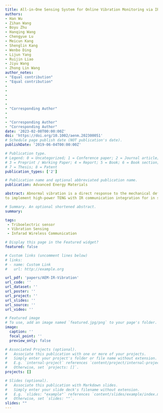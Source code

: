 ```yaml
---
title: All-in-One Sensing System for Online Vibration Monitoring via IR Wireless Communication as Driven by High-Power TENG
authors: 
- Han Wu
- Zihan Wang
- Boyu Zhu
- Hanqing Wang
- Chengyue Lu
- Meicun Kang
- Shenglin Kang
- Wenbo Ding
- Lijun Yang
- Ruijin Liao
- Jiyu Wang
- Zhong Lin Wang
author_notes:
- "Equal contribution"
- "Equal contribution"
- 
- 
-
-
-
- "Corresponding Author"
- 
- 
- "Corresponding Author"
- "Corresponding Author" 
date: '2023-02-08T00:00:00Z'
doi: 'https://doi.org/10.1002/aenm.202300051'
# Schedule page publish date (NOT publication's date).
publishDate: '2019-06-04T00:00:00Z'

# Publication type.
# Legend: 0 = Uncategorized; 1 = Conference paper; 2 = Journal article;
# 3 = Preprint / Working Paper; 4 = Report; 5 = Book; 6 = Book section;
# 7 = Thesis; 8 = Patent
publication_types: ['2']

# Publication name and optional abbreviated publication name.
publication: Advanced Energy Materials

abstract: Abnormal vibration is a direct response to the mechanical defects of electrical equipment, and requires reliable vibration sensing for health condition evaluation in the associated system. The triboelectric nanogen- erator (TENG) triggered by random vibration to generate electrical energy/ signal while giving feedback on the vibration state, paving a promising way towards self-powered sensors. Here, an all-in-one sensing system config- ured with a vibration sensor demonstrates instantaneous discharge boosted TENG and IR wireless communication for vibration state online monitoring. The sandwich-structured TENG combined with mechanical switches can release the co-accumulated charges from dual triboelectric layers to yield giant instantaneous output power of 616 W, which is 106 times higher than that of the continuous discharge. Moreover, an IR LED as a transmitter driven by the TENG can form an all-in-one vibration sensor enabling wireless communication, where the sensor can be further integrated with repeaters and phones to establish a wireless vibration online monitoring system for vibration state visualization. This work presents a novel idea
to implement high-power TENG with IR communication integration for in situ vibration online monitoring. Such a strategy is potentially available for distributed sensor construction towards abnormal signal monitoring that reflects the operating state of equipment.

# Summary. An optional shortened abstract.
summary: 

tags:
 - Triboelectric sensor
 - Vibration Sensing
 - Infarad Wireless Communication

# Display this page in the Featured widget?
featured: false

# Custom links (uncomment lines below)
# links:
# - name: Custom Link
#   url: http://example.org

url_pdf: 'papers/AEM-IR-Vibration'
url_code: ''
url_dataset: ''
url_poster: ''
url_project: ''
url_slides: ''
url_source: ''
url_video: ''

# Featured image
# To use, add an image named `featured.jpg/png` to your page's folder.
image:
  caption: ''
  focal_point: ''
  preview_only: false

# Associated Projects (optional).
#   Associate this publication with one or more of your projects.
#   Simply enter your project's folder or file name without extension.
#   E.g. `internal-project` references `content/project/internal-project/index.md`.
#   Otherwise, set `projects: []`.
projects: []

# Slides (optional).
#   Associate this publication with Markdown slides.
#   Simply enter your slide deck's filename without extension.
#   E.g. `slides: "example"` references `content/slides/example/index.md`.
#   Otherwise, set `slides: ""`.
slides: ""
---
```

